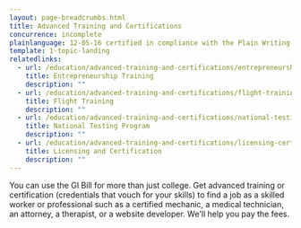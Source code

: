 ```yaml
---
layout: page-breadcrumbs.html
title: Advanced Training and Certifications
concurrence: incomplete
plainlanguage: 12-05-16 certified in compliance with the Plain Writing Act
template: 1-topic-landing
relatedlinks:
  - url: /education/advanced-training-and-certifications/entrepreneurship-training
    title: Entrepreneurship Training
    description: ""
  - url: /education/advanced-training-and-certifications/flight-training
    title: Flight Training
    description: ""
  - url: /education/advanced-training-and-certifications/national-testing-program
    title: National Testing Program
    description: ""
  - url: /education/advanced-training-and-certifications/licensing-certification
    title: Licensing and Certification
    description: ""
---
```



You can use the GI Bill for more than just college. Get advanced training or certification (credentials that vouch for your skills) to find a job as a skilled worker or professional such as a certified mechanic, a medical technician, an attorney, a therapist, or a website developer. We'll help you pay the fees.   
